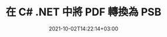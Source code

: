 ---
############################# Static ############################
layout: "autogen-gist"
date: 2021-10-02T14:22:14+03:00
draft: false
path: "zh/total/{net/conversion/pdf-to-psb/"
other_out_formats: "DOC DOCX DOCM DOT DOTX DOTM TXT RTF HTML HTM MHTML MHT XLS XLSX XLSM XLSB XLT XLTX XLTM XLAM CSV TSV DIF SXC FODS PPT PPTX PPTM PPS PPSX PPSM POT POTX POTM ODT OTT OTP ODP ODS EMZ WMZ SVG SVGZ XPS TEX DCM WMF EMF BMP PNG GIF JPEG TIFF ICO WEBP JP2 TGA PSB PSD EPUB MD DICOM FODP JPG"
ad_headline: "將 PDF 轉換為 PSB | 。網"
ad_description: "為您的 .NET 應用程序提供最準確的 PDF 到 PSB 文檔轉換解決方案。"

############################# Head ############################
head_title: "在 C# .NET 中將 PDF 轉換為 PSB – 快速 PDF 轉換"
head_description: "在 .NET 和 Mono 框架中快速安全地將 PDF 轉換為 PSB - 在任何類型的 C#、VB.NET、ASP.NET 和 .NET Core 應用程序中將 PDF 轉換為 PSB 和 100 多種其他文件格式。"

############################# Header ############################
title: "在 C# .NET 中將 PDF 轉換為 PSB"
description: "在 C# .NET 應用程序中使用靈活的文檔轉換功能將 PDF 轉換為 PSB，以自定義轉換後的文檔格式的外觀。準確地將 PDF 文件轉換為文字處理文檔、Excel 電子表格、PowerPoint 演示文稿、Photoshop、電子書、Web 和圖像文件格式。轉換整個文檔或根據選擇性頁碼或頁面範圍選擇 PDF 文件的特定頁面，並輕鬆轉換為各種受支持的文檔格式。"

############################# SubMenu ############################
submenu:
    enable: false

############################# Content ############################
content:
    enable: true
    block:
    - title_left: "如何在 C# .NET 中將 PDF 轉換為 PSB"
      content_left: |
          按照這些簡單的步驟在 .NET 中將 PDF 轉換為 PSB。無需使用任何外部軟件即可按原樣查看轉換後的文檔或將其呈現並顯示為 HTML。

          -   創建 **Converter** 對像以轉換 PDF 文檔
          -   設置 PSB 格式的轉換選項
          -   調用**Converter**類實例的**Convert**方法轉換為PSB
          -   設置 HTML 查看器的選項
          -   創建 **Viewer** 對像以將轉換後的文檔查看為 HTML
          
      title_right: "下载和安装说明"
      content_right: |
          您需要 `GroupDocs.Conversion` 和 `GroupDocs.Viewer` 命名空间来将 文件格式转换为各种图像和文档类型，例如 Microsoft Office（Word、Excel、PowerPoint、Project、Outlook）、OpenDocument、HTML 和CAD图。探索 Conholdate.Total 提供的其他 [.NET APIs for Office 文档](https://products.conholdate.com/zh/total/net/)。
          
          从 [下載](https://downloads.conholdate.com/total/net) 获取相应的程序集文件或从 [NuGet](https://www.nuget.org/packages/Conholdate.Total) 获取整个包/) 直接在您的工作区中添加“Conholdate.Total for .NET”。
          
      gisthash: "d2247f969461c42ed50a02e53e93953a"
      gistfile: "pdf-to-word-conversion-and-html-viewer.cs"

    - title_left: "在 .NET 中將 PDF 轉換為 Word 文檔"
      content_left: |
          使用 Conholdate.Total API 在 C# .NET 應用程序中從 PDF 轉換為 Word 文檔變得更加容易。 PDF 文件轉換為以文檔格式作為源文件的 Word (DOCX) 文件。您可以輕鬆地編輯轉換後的 Word 文檔中的文本、表格、圖像和列表等內容。

          -   創建 **Converter** 類對象並將源 **PDF** 文件傳遞給它
          -   調用**Converter**對象的**Convert**方法
          -   通過將 **WordProcessingConvertOptions** 對像傳遞給它，將 **DOCX** 指定為所需的輸出格式
          -   調用**Converter**類實例的**Convert**方法轉換為**DOCX**
          
      title_right: "轉換受密碼保護的檔案"
      content_right: |
          在某些情況下，轉換後的文檔尺寸更大，轉換需要時間。默認情況下，緩存轉換後的文檔保存到本地驅動器，但是[Conholdate.Total for .NET](https://products.conholdate.com/total/net/)提供了使用iCache接口的自定義緩存實現功能，以有效管理以您自己的方式緩存轉換結果。它加快了整個重複轉換過程。
          
          [.NET PDF 轉換庫](https://products.groupdocs.com/conversion/net/) 還支持與受密碼保護的檔案相互轉換，並將轉換結果壓縮為 ZIP、RAR、7Z、TAR、GZ 和 BZ2存檔格式。
          
      gisthash: "d2247f969461c42ed50a02e53e93953a"
      gistfile: "pdf-to-word-conversion.cs"

    - title_left: "在 C# .NET 中將 PDF 轉換為 Excel"
      content_left: |
          使用幾行 C# .NET 代碼將 PDF 轉換為 Excel 電子表格。 PDF 文件的內容被轉換為 Excel 工作表的行和列，可以根據需要輕鬆編輯。 PDF 文件可以轉換為這些電子表格格式（XLS、XLSX、XLSM、XLSB、XLTX、XLT）、OpenDocument（ODS、OTS）和 Apple iWork Numbers。

          -   創建 **Converter** 類對象並將源 **PDF** 文件傳遞給它
          -   調用**Converter**對象的**Convert**方法
          -   通過將 **SpreadsheetConvertOptions** 對像傳遞給它，將 **XLSX** 指定為所需的輸出格式
          -   調用**Converter**類實例的**Convert**方法轉換為**XLSX**
        
      title_right: "源文件信息提取"
      content_right: |
          文檔信息提取功能不僅可以獲取有關源文檔文件的基本信息，還支持提取一些有價值的文件格式特定信息，例如 Microsoft Project 文件的項目開始和結束日期、PDF 文檔的任何打印限制、 Outlook 數據文件等中包含的文件夾列表。

          在 Windows、Linux 或 macOS 等不同操作系統上轉換流行的文檔文件格式，同時使用 Windows Azure、Mono 和 Xamarin 等平台。
          
      gisthash: "d2247f969461c42ed50a02e53e93953a"
      gistfile: "pdf-to-excel-conversion.cs"

    - title_left: "在 C# .NET 中將 PDF 轉換為 PowerPoint"
      content_left: |
          使用適用於 .NET API 的 Conholdate.Total 將 PDF 轉換為 PowerPoint（PPT、PPTX）幻燈片更快。轉換後，您可以輕鬆地在 Microsoft PowerPoint 中編輯 PowerPoint 演示文稿和幻燈片。

          -   創建 **Converter** 類對象並將源 **PDF** 文件傳遞給它
          -   調用**Converter**對象的**Convert**方法
          -   通過將 **PresentationConvertOptions** 對像傳遞給它，將 **PPTX** 指定為所需的輸出格式
          -   調用**Converter**類實例的**Convert**方法轉換為**PPTX**
          
      title_right: "加載和轉換遠程文檔"
      content_right: |
          使用 Conholdate.Total for .NET – 開發人員可以從各種遠程位置和雲文檔存儲資源（如 Amazon S3、Microsoft Azure Blob、FTP、本地磁盤、流或簡單 URL）加載和轉換文檔。您只需指定獲取遠程文檔流的方法，然後將其作為構造函數傳遞給 Converter 類。
          
          .NET API 的 Conholdate.Total 原生於 Windows 窗體、ASP.NET、WPF、WCF 或任何類型的基於 .NET Framework 2.0 或更高版本的應用程序。
          
      gisthash: "d2247f969461c42ed50a02e53e93953a"
      gistfile: "pdf-to-powerpoint-conversion.cs"

    - title_left: "在 .NET 中將 PDF 轉換為圖像"
      content_left: |
          將 PDF 轉換為具有精確圖像質量和分辨率的圖像格式，例如 JPG、PNG、GIF、BMP、TIFF 等。轉換整個 PDF 文件或從某些選定頁面中選擇以轉換為圖像。

          -   創建 **Converter** 類對象並將源 **PDF** 文件傳遞給它
          -   調用**Converter**對象的**Convert**方法
          -   聲明 **SavePageStream** 委託將轉換後的文檔頁面保存到流中
          -   通過將 **ImageConvertOptions** 對像傳遞給它，將 **PNG** 指定為所需的輸出格式
          -   調用**Converter**類實例的**Convert**方法轉換為**PNG**
          
      title_right: "向文檔添加文本或圖像水印"
      content_right: |
          準確地將文檔轉換為原始文件，並將文本或圖像水印應用於轉換後的文檔頁面。使用一組水印選項巧妙地標記水印，以管理字體、顏色、寬度、高度、旋轉角度、透明度並將水印放置在文檔頁面的背景中。
          
          在源文件以字節流形式呈現的某些情況下，源文檔格式的自動檢測是檢索文件擴展名本身的另一個有用功能。開發者還可以通過調用 Converter 對象的 GetPossibleConversions 方法將一個文檔轉換為另一種文件格式時獲得所有支持的轉換格式的完整列表。
          
      gisthash: "d2247f969461c42ed50a02e53e93953a"
      gistfile: "pdf-to-image-conversion.cs"

############################# About Formats ############################
about_formats:
    enable: false
############################# More Formats ############################
more_formats:
    enable: true
    auto: false
    other_out_formats: DOC DOCX DOCM DOT DOTX DOTM TXT RTF HTML HTM MHTML MHT XLS XLSX XLSM XLSB XLT XLTX XLTM XLAM CSV TSV DIF SXC FODS PPT PPTX PPTM PPS PPSX PPSM POT POTX POTM ODT OTT OTP ODP ODS EMZ WMZ SVG SVGZ XPS TEX DCM WMF EMF BMP PNG GIF JPEG TIFF ICO WEBP JP2 TGA PSB PSD EPUB MD DICOM FODP JPG
############################# Back to top ###############################
back_to_top:
  enable: true
---